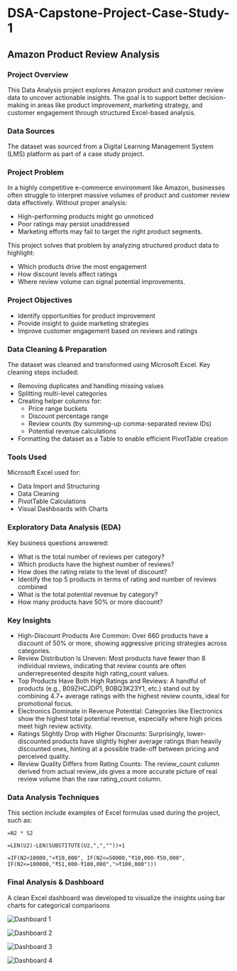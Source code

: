# DSA-Capstone-Project-Case-Study-1

## Amazon Product Review Analysis

### Project Overview

This Data Analysis project explores Amazon product and customer review data to uncover actionable insights. The goal is to support better decision-making in areas like product improvement, marketing strategy, and customer engagement through structured Excel-based analysis.

### Data Sources

The dataset was sourced from a Digital Learning Management System (LMS) platform as part of a case study project.

### Project Problem

In a highly competitive e-commerce environment like Amazon, businesses often struggle to interpret massive volumes of product and customer review data effectively. Without proper analysis:

- High-performing products might go unnoticed
- Poor ratings may persist unaddressed
- Marketing efforts may fail to target the right product segments.

This project solves that problem by analyzing structured product data to highlight:

- Which products drive the most engagement
- How discount levels affect ratings
- Where review volume can signal potential improvements.

### Project Objectives
- Identify opportunities for product improvement
- Provide insight to guide marketing strategies
- Improve customer engagement based on reviews and ratings

### Data Cleaning & Preparation

The dataset was cleaned and transformed using Microsoft Excel. Key cleaning steps included:
- Removing duplicates and handling missing values
- Splitting multi-level categories
- Creating helper columns for:
  - Price range buckets
  - Discount percentage range
  - Review counts (by summing-up comma-separated review IDs)
  - Potential revenue calculations
- Formatting the dataset as a Table to enable efficient PivotTable creation

### Tools Used
Microsoft Excel used for:
- Data Import and Structuring
- Data Cleaning
- PivotTable Calculations
- Visual Dashboards with Charts

### Exploratory Data Analysis (EDA)

Key business questions answered:
- What is the total number of reviews per category?
- Which products have the highest number of reviews?
- How does the rating relate to the level of discount?
- Identify the top 5 products in terms of rating and number of reviews combined
- What is the total potential revenue by category?
- How many products have 50% or more discount?

### Key Insights
- High-Discount Products Are Common: Over 660 products have a discount of 50% or more, showing aggressive pricing strategies across categories.
- Review Distribution Is Uneven: Most products have fewer than 8 individual reviews, indicating that review counts are often underrepresented despite high rating_count values.
- Top Products Have Both High Ratings and Reviews: A handful of products (e.g., B09ZHCJDP1, B0BQ3K23Y1, etc.) stand out by combining 4.7+ average ratings with the highest review counts, ideal for promotional focus.
- Electronics Dominate in Revenue Potential: Categories like Electronics show the highest total potential revenue, especially where high prices meet high review activity.
- Ratings Slightly Drop with Higher Discounts: Surprisingly, lower-discounted products have slightly higher average ratings than heavily discounted ones, hinting at a possible trade-off between pricing and perceived quality.
- Review Quality Differs from Rating Counts: The review_count column derived from actual review_ids gives a more accurate picture of real review volume than the raw rating_count column.

### Data Analysis Techniques

This section include examples of Excel formulas used during the project, such as:

``` Excel formulas
=N2 * S2

=LEN(U2)-LEN(SUBSTITUTE(U2,",",""))+1

=IF(N2<10000,"<₹10,000", IF(N2<=50000,"₹10,000-₹50,000", IF(N2<=100000,"₹51,000-₹100,000",">₹100,000")))
```

### Final Analysis & Dashboard

A clean Excel dashboard was developed to visualize the insights using bar charts for categorical comparisons

![Dashboard 1](https://github.com/user-attachments/assets/473e300a-fa54-4226-82a3-fb06fa9ce352)

![Dashboard 2](https://github.com/user-attachments/assets/abdde1fc-8fca-4ba2-b4e6-8fe5450a5f3a)

![Dashboard 3](https://github.com/user-attachments/assets/e47068ea-69da-406b-a9e8-7389e266804c)

![Dashboard 4](https://github.com/user-attachments/assets/0921ae6a-99a9-46f2-96d9-dcf2be084eff)







